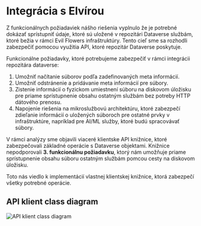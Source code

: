 # Integrácia s Elvírou
Z funkcionálnych požiadaviek nášho riešenia vyplnulo že je potrebné dokázať sprístupniť údaje, ktoré sú uložené v repozitári Dataverse službám, ktoré bežia v rámci Evil Flowers infraštruktúry. Tento cieľ sme sa rozhodli zabezpečiť pomocou využitia API, ktoré repozitár Dataverse poskytuje. 

Funkcionálne požiadavky, ktoré potrebujeme zabezpečiť v rámci integrácii repozitára dataverse: 
1. Umožniť načítanie súborov podľa zadefinovaných meta informácií.
2. Umožniť odstránenie a pridávanie meta informácií pre súbory.
3. Zistenie informácií o fyzickom umiestnení súboru na diskovom úložisku pre priame sprístupnenie obsahu ostatným službám bez potreby HTTP dátového prenosu.
4. Napojenie riešenia na mikroslužbovú architektúru, ktoré zabezpečí zdieľanie informácií o uložených súboroch pre ostatné prvky v infraštruktúre, napríklad pre AI/ML služby, ktoré budú spracovávať súbory. 

V rámci analýzy sme objavili viaceré klientske API knižnice, ktoré zabezpečovali základné operácie s Dataverse objektami. Knižnice nepodporovali **3. funkcionálnu požiadavku**, ktorý nám umožňuje priame sprístupnenie obsahu súboru  ostatným službám pomcou cesty na diskovom úložisku. 

Toto nás viedlo k implementácií vlastnej klientskej knižnice, ktorá zabezpečí všetky potrebné operácie. 

## API klient class diagram
![API klient class diagram](/img/api_client.png)
